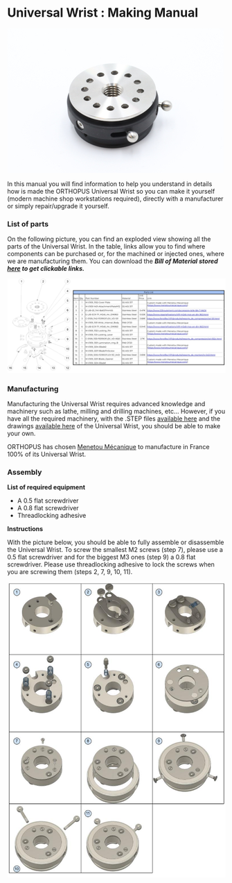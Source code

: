 # Universal Wrist : Making Manual

![UniversalWrist_ORTHOPUS](../../assets/Universal-Wrist_ORTHOPUS.JPG)

In this manual you will find information to help you understand in details how is made the ORTHOPUS Universal Wrist so you can make it yourself (modern machine shop workstations required), directly with a manufacturer or simply repair/upgrade it yourself.

### **List of parts**

On the following picture, you can find an exploded view showing all the parts of the Universal Wrist. In the table, links allow you to find where components can be purchased or, for the machined or injected ones, where we are manufacturing them. You can download the ***Bill of Material stored [here](https://github.com/orthopus/01-wrist/blob/main/src/Wrist/ILL-0109-BoMGitHub.pdf) to get clickable links.***

![ILL-0109-BomGithub](../../assets/ILL-0109-BomGithub.png)

### **Manufacturing**

Manufacturing the Universal Wrist requires advanced knowledge and machinery such as lathe, milling and drilling machines, etc... However, if you have all the required machinery, with the .STEP files [available here](https://github.com/orthopus/01-wrist/blob/main/src/Wrist/WRIST-210122.step) and the drawings [available here](https://github.com/orthopus/01-wrist/blob/main/src/Wrist/DRW-0109-1xxx-Wrist_Drawing_B.pdf) of the Universal Wrist, you should be able to make your own.

ORTHOPUS has chosen [Menetou Mécanique](https://www.menetoumecanique.com/) to manufacture in France 100% of its Universal Wrist.

### **Assembly**

**List of required equipment**

- A 0.5 flat screwdriver
- A 0.8 flat screwdriver
- Threadlocking adhesive 

**Instructions**

With the picture below, you should be able to fully assemble or disassemble the Universal Wrist. To screw the smallest M2 screws (step 7), please use a 0.5 flat screwdriver and for the biggest M3 ones (step 9) a 0.8 flat screwdriver. Please use threadlocking adhesive to lock the screws when you are screwing them (steps 2, 7, 9, 10, 11).

![ILL-0109-AssemblyInstructions](../../assets/ILL-0109-AssemblyInstructions.jpg)
